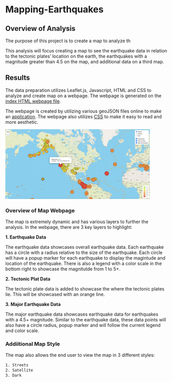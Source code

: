 # Mapping-Earthquakes

## Overview of Analysis

The purpose of this project is to create a map to analyze th

This analysis will focus creating a map to see the earthquake data in relation to the tectonic plates’ location on the earth, the earthquakes with a magnitude greater than 4.5 on the map, and additional data on a third map.

## Results

The data preparation utilizes Leaflet.js, Javascript, HTML and CSS to analyze and create map on a webpage. The webpage is generated on the <a href="index.html">index HTML webpage file</a>. 

The webpage is created by utilizing various geoJSON  files online to make an <a href="static/js/challenge.logic.js">application</a>. The webpage also utilizes <a href="static/css/style.css">CSS</a> to make it easy to read and more aesthetic.  

<img src="Earthquake_Challenge/Analysis/sample.png" width="450">

### Overview of Map Webpage

The map is extremely dynamic and has various layers to further the analysis. In the webpage, there are 3 key layers to highlight:

**1. Earthquake Data**

The earthquake data showcases overall earthquake data. Each earthquake has a circle with a radius relative to the size of the earthquake. Each circle will have a popup marker for each earthquake to display the magintude and location of the earthquake. There is also a legend with a color scale in the bottom right to showcase the magnitutde from 1 to 5+.

**2. Tectonic Plat Data**

The tectonic plate data is added to showcase the where the tectonic plates lie. This will be showcased with an orange line.

**3. Major Earthquake Data**

The major earthquake data showcases earthquake data for earthquakes with a 4.5+ magnitude. Similar to the earthquake data, these data points will also have a circle radius, popup marker and will follow the current legend and color scale.

### Addiitional Map Style

The map also allows the end user to view the map in 3 different styles:

    1. Streets
    2. Satellite
    3. Dark




